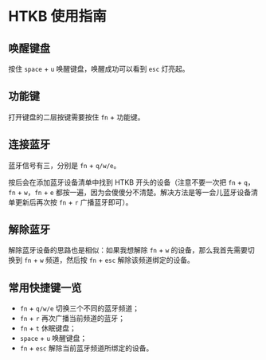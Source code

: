 # HTKB 使用指南

## 唤醒键盘

按住 `space` + `u` 唤醒键盘，唤醒成功可以看到 `esc` 灯亮起。

## 功能键

打开键盘的二层按键需要按住 `fn` + 功能键。

## 连接蓝牙

蓝牙信号有三，分别是 `fn` + `q/w/e`。

按后会在添加蓝牙设备清单中找到 HTKB 开头的设备（注意不要一次把 `fn` + `q`，`fn` + `w`，`fn` + `e` 都按一遍，因为会傻傻分不清楚。解决方法是等一会儿蓝牙设备清单更新后再次按 `fn` + `r` 广播蓝牙即可）。

## 解除蓝牙

解除蓝牙设备的思路也是相似：如果我想解除 `fn` + `w` 的设备，那么我首先需要切换到 `fn` + `w` 频道，然后按 `fn` + `esc` 解除该频道绑定的设备。

## 常用快捷键一览

- `fn` + `q/w/e` 切换三个不同的蓝牙频道；
- `fn` + `r` 再次广播当前频道的蓝牙；
- `fn` + `t` 休眠键盘；
- `space` + `u` 唤醒键盘；
- `fn` + `esc` 解除当前蓝牙频道所绑定的设备。
